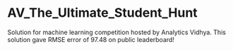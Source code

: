 # AV_The_Ultimate_Student_Hunt
Solution for machine learning competition hosted by Analytics Vidhya. This solution gave RMSE error of 97.48 on public leaderboard!
